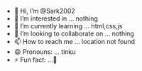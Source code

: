- 👋 Hi, I’m @Sark2002
- 👀 I’m interested in ... nothing
- 🌱 I’m currently learning ... html,css,js
- 💞️ I’m looking to collaborate on ... nothing
- 📫 How to reach me ... location not found
- 😄 Pronouns: ... tinku
- ⚡ Fun fact: ...🤪

<!---
Sark2002/Sark2002 is a ✨ special ✨ repository because its `README.md` (this file) appears on your GitHub profile.
You can click the Preview link to take a look at your changes.
--->
